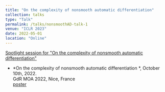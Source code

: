 ```yaml
---
title: "On the complexity of nonsmooth automatic differentiation"
collection: talks
type: "Talk"
permalink: /talks/nonsmoothAD-talk-1
venue: "ICLR 2023"
date: 2022-05-01
location: "Online"
---
```


[Spotlight session for "On the complexity of nonsmooth automatic differentiation"](https://iclr.cc/virtual/2023/poster/11867)


- *On the complexity of nonsmooth automatic differentiation *, October 10th, 2022.  
GdR MOA 2022, Nice, France  
[poster](http://ryanboustany.github.io/files/Poster_nonsmooth_AD.pdf)
